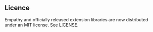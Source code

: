 

Licence
---
Empathy and officially released extension libraries are now distributed under an
MIT license.  See [LICENSE](./LICENSE).